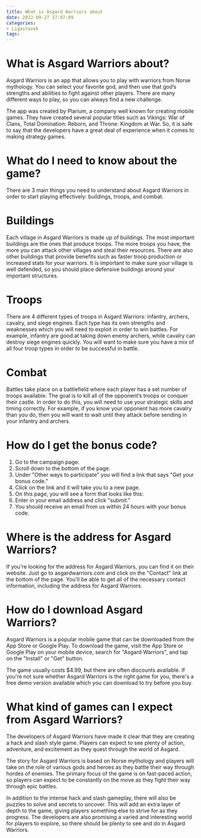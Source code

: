 ```yaml
---
title: What is Asgard Warriors about
date: 2022-09-27 17:07:09
categories:
- Ligastavok
tags:
---
```



#  What is Asgard Warriors about?

Asgard Warriors is an app that allows you to play with warriors from Norse mythology. You can select your favorite god, and then use that god’s strengths and abilities to fight against other players. There are many different ways to play, so you can always find a new challenge.

The app was created by Plarium, a company well known for creating mobile games. They have created several popular titles such as Vikings: War of Clans, Total Domination: Reborn, and Throne: Kingdom at War. So, it is safe to say that the developers have a great deal of experience when it comes to making strategy games.

# What do I need to know about the game?

There are 3 main things you need to understand about Asgard Warriors in order to start playing effectively: buildings, troops, and combat.

# Buildings 
Each village in Asgard Warriors is made up of buildings. The most important buildings are the ones that produce troops. The more troops you have, the more you can attack other villages and steal their resources. There are also other buildings that provide benefits such as faster troop production or increased stats for your warriors. It is important to make sure your village is well defended, so you should place defensive buildings around your important structures.

# Troops 
There are 4 different types of troops in Asgard Warriors: infantry, archers, cavalry, and siege engines. Each type has its own strengths and weaknesses which you will need to exploit in order to win battles. For example, infantry are good at taking down enemy archers, while cavalry can destroy siege engines quickly. You will want to make sure you have a mix of all four troop types in order to be successful in battle.

# Combat 
Battles take place on a battlefield where each player has a set number of troops available. The goal is to kill all of the opponent’s troops or conquer their castle. In order to do this, you will need to use your strategic skills and timing correctly. For example, if you know your opponent has more cavalry than you do, then you will want to wait until they attack before sending in your infantry and archers.

#  How do I get the bonus code?

1. Go to the campaign page.
2. Scroll down to the bottom of the page.
3. Under "Other ways to participate" you will find a link that says "Get your bonus code."
4. Click on the link and it will take you to a new page.
5. On this page, you will see a form that looks like this: 
6. Enter in your email address and click "submit."
7. You should receive an email from us within 24 hours with your bonus code.

#  Where is the address for Asgard Warriors?

If you're looking for the address for Asgard Warriors, you can find it on their website. Just go to asgardwarriors.com and click on the "Contact" link at the bottom of the page. You'll be able to get all of the necessary contact information, including the address for Asgard Warriors.

#  How do I download Asgard Warriors?

Asgard Warriors is a popular mobile game that can be downloaded from the App Store or Google Play. To download the game, visit the App Store or Google Play on your mobile device, search for "Asgard Warriors", and tap on the "Install" or "Get" button.

The game usually costs $4.99, but there are often discounts available. If you're not sure whether Asgard Warriors is the right game for you, there's a free demo version available which you can download to try before you buy.

#  What kind of games can I expect from Asgard Warriors?

The developers of Asgard Warriors have made it clear that they are creating a hack and slash style game. Players can expect to see plenty of action, adventure, and excitement as they quest through the world of Asgard.

The story for Asgard Warriors is based on Norse mythology and players will take on the role of various gods and heroes as they battle their way through hordes of enemies. The primary focus of the game is on fast-paced action, so players can expect to be constantly on the move as they fight their way through epic battles.

In addition to the intense hack and slash gameplay, there will also be puzzles to solve and secrets to uncover. This will add an extra layer of depth to the game, giving players something else to strive for as they progress. The developers are also promising a varied and interesting world for players to explore, so there should be plenty to see and do in Asgard Warriors.